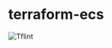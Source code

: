 # terraform-ecs
![Tflint](https://github.com/sum41k/httpd-test/workflows/Tflint/badge.svg?branch=master)
